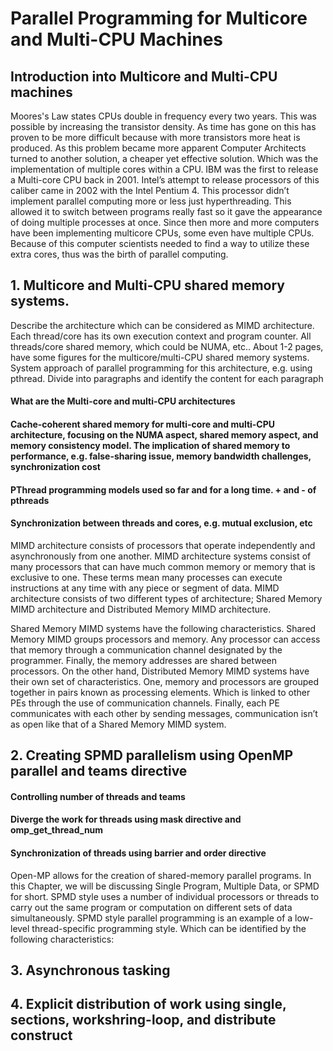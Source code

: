 # Parallel Programming for Multicore and Multi-CPU Machines

## Introduction into Multicore and Multi-CPU machines

Moores's Law states CPUs double in frequency every two years. This was possible by increasing the transistor density. As time has gone on this has proven to be more difficult because with more transistors more heat is produced. As this problem became more apparent Computer Architects turned to another solution, a cheaper yet effective solution. Which was the implementation of multiple cores within a CPU. IBM was the first to release a Multi-core CPU back in 2001. Intel’s attempt to release processors of this caliber came in 2002 with the Intel Pentium 4. This processor didn’t implement parallel computing more or less just hyperthreading. This allowed it to switch between programs really fast so it gave the appearance of doing multiple processes at once. Since then more and more computers have been implementing multicore CPUs, some even have multiple CPUs. Because of this computer scientists needed to find a way to utilize these extra cores, thus was the birth of parallel computing. 


## 1. Multicore and Multi-CPU shared memory systems. 
Describe the architecture which can be considered as MIMD architecture. Each thread/core has its own execution context and program counter. All threads/core shared memory, which could be NUMA, etc.. 
About 1-2 pages, have some figures for the multicore/multi-CPU shared memory systems. System approach of parallel programming for this architecture, e.g. using pthread. 
Divide into paragraphs and identify the content for each paragraph
#### What are the Multi-core and multi-CPU architectures
#### Cache-coherent shared memory for multi-core and multi-CPU architecture, focusing on the NUMA aspect, shared memory aspect, and memory consistency model. The implication of shared memory to performance, e.g. false-sharing issue, memory bandwidth challenges, synchronization cost 
#### PThread programming models used so far and for a long time. + and - of pthreads
#### Synchronization between threads and cores, e.g. mutual exclusion, etc

MIMD architecture consists of processors that operate independently and asynchronously from one another. MIMD architecture systems consist of many processors that can have much common memory or memory that is exclusive to one. These terms mean many processes can execute instructions at any time with any piece or segment of data. MIMD architecture consists of two different types of architecture; Shared Memory MIMD architecture and Distributed Memory MIMD architecture. 

Shared Memory MIMD systems have the following characteristics. Shared Memory MIMD groups processors and memory. Any processor can access that memory through a communication channel designated by the programmer. Finally, the memory addresses are shared between processors. On the other hand, Distributed Memory MIMD systems have their own set of characteristics. One, memory and processors are grouped together in pairs known as processing elements. Which is linked to other PEs through the use of communication channels. Finally, each PE communicates with each other by sending messages, communication isn’t as open like that of a Shared Memory MIMD system. 


## 2. Creating SPMD parallelism using OpenMP parallel and teams directive
#### Controlling number of threads and teams
#### Diverge the work for threads using mask directive and omp_get_thread_num
#### Synchronization of threads using barrier and order directive

Open-MP allows for the creation of shared-memory parallel programs. In this Chapter, we will be discussing Single Program, Multiple Data, or SPMD for short.  SPMD style uses a number of individual processors or threads to carry out the same program or computation on different sets of data simultaneously. SPMD style parallel programming is an example of a low-level thread-specific programming style. Which can be identified by the following characteristics:


## 3. Asynchronous tasking 

## 4. Explicit distribution of work using single, sections, workshring-loop, and distribute construct
